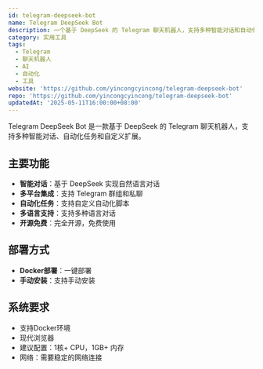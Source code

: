 ```yaml
---
id: telegram-deepseek-bot
name: Telegram DeepSeek Bot
description: 一个基于 DeepSeek 的 Telegram 聊天机器人，支持多种智能对话和自动化功能
category: 实用工具
tags:
  - Telegram
  - 聊天机器人
  - AI
  - 自动化
  - 工具
website: 'https://github.com/yincongcyincong/telegram-deepseek-bot'
repo: 'https://github.com/yincongcyincong/telegram-deepseek-bot'
updatedAt: '2025-05-11T16:00:00+08:00'
---
```


Telegram DeepSeek Bot 是一款基于 DeepSeek 的 Telegram 聊天机器人，支持多种智能对话、自动化任务和自定义扩展。

## 主要功能

- **智能对话**：基于 DeepSeek 实现自然语言对话
- **多平台集成**：支持 Telegram 群组和私聊
- **自动化任务**：支持自定义自动化脚本
- **多语言支持**：支持多种语言对话
- **开源免费**：完全开源，免费使用

## 部署方式

- **Docker部署**：一键部署
- **手动安装**：支持手动安装

## 系统要求

- 支持Docker环境
- 现代浏览器
- 建议配置：1核+ CPU，1GB+ 内存
- 网络：需要稳定的网络连接 